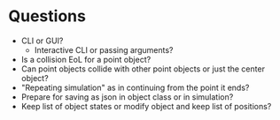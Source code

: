 # Questions
- CLI or GUI?
    - Interactive CLI or passing arguments?
- Is a collision EoL for a point object?
- Can point objects collide with other point objects or just the center object?
- "Repeating simulation" as in continuing from the point it ends?
- Prepare for saving as json in object class or in simulation?
- Keep list of object states or modify object and keep list of positions?